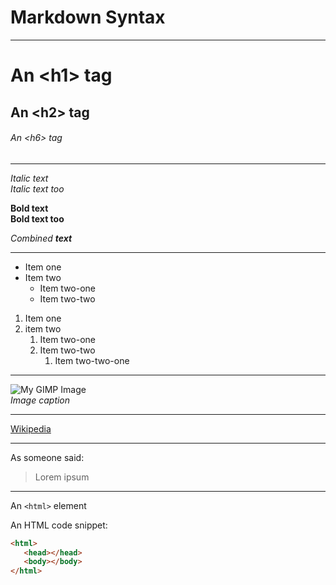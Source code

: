 [//]: # (Markdown syntax)
# Markdown Syntax
-------------------------------

[//]: # (Headers)
# An \<h1\> tag
## An \<h2\> tag
###### An \<h6\> tag

-----------------------------------------

[//]: # (Emphasis)
*Italic text*
<br>
_Italic text too_

**Bold text**
<br>
__Bold text too__

_Combined **text**_

-----------------------------------------

[//]: # (Ordered lists)
* Item one
* Item two
    * Item two-one
    * Item two-two
  
[//]: # (Unordered lists)
1. Item one
1. item two
    1. Item two-one
    1. Item two-two
        1. Item two-two-one

-----------------------------------------

[//]: # (Images)
![My GIMP Image](https://github.com/ad4mant1um/hello-world/blob/master/image.jpg)
<br>
*Image caption*

-----------------------------------------

[//]: # (Links)
[Wikipedia](https://www.wikipedia.org/)

-----------------------------------------

[//]: # (Blockquotes)
As someone said:

> Lorem
> ipsum
-----------------------------------------

[//]: # (Inline code)
An `<html>` element

An HTML code snippet:
```HTML
<html>
   <head></head>
   <body></body>
</html>
```
